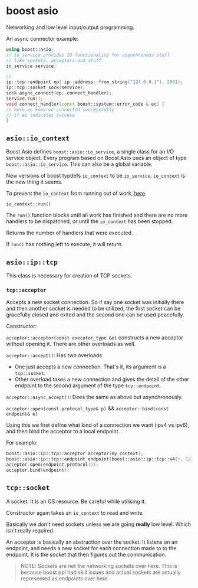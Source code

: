 # boost asio

Networking and low level input/output programming.

An async connector example:

```cpp
using boost::asio;
// io_service provides IO functionality for asynchronous stuff
// like sockets, acceptors and stuff
io_service service;

//
ip::tcp::endpoint ep( ip::address::from_string("127.0.0.1"), 2001);
ip::tcp::socket sock(service);
sock.async_connect(ep, connect_handler);
service.run();
void connect_handler(const boost::system::error_code & ec) {
// here we know we connected successfully
// if ec indicates success
}
```

## `asio::io_context`

Boost.Asio defines `boost::asio::io_service`, a single class for an I/O service object. Every program based on Boost.Asio uses an object of type `boost::asio::io_service`. This can also be a global variable.

New versions of boost typdefs `io_context` to be `io_service`. `io_context` is the new thing it seems.

To prevent the `io_context` from running out of work, [here](https://www.boost.org/doc/libs/1_78_0/doc/html/boost_asio/reference/io_service.html#boost_asio.reference.io_service.stopping_the_io_context_from_running_out_of_work).

`io_context::run()`

The `run()` function blocks until all work has finished and there are no more handlers to be dispatched, or until the `io_context` has been stopped.

Returns the number of handlers that were executed.

If `run()` has nothing left to execute, it will return.

## `asio::ip::tcp`

This class is necessary for creation of TCP sockets.

### `tcp::acceptor`

Accepts a new socket connection. So if say one socket was initially there and then another socket is needed to be utilized, the first socket can be gracefully closed and exited and the second one can be used peacefully.

Constructor:

`acceptor::acceptor(const executor_type &e)` constructs a new acceptor without opening it. There are other overloads as well.

`acceptor::accept()`: Has two overloads

- One just accepts a new connection. That's it, its argument is a `tcp::socket`.
- Other overload takes a new connection and gives the detail of the other endpoint to the second argument of the type `tcp::endpoint`.

`acceptor::async_accept()`: Does the same as above but asynchronously.

`acceptor::open(const protocol_type& p)` && `acceptor::bind(const endpoint& e)`

Using this we first define what kind of a connection we want (ipv4 vs ipv6), and then bind the acceptor to a local endpoint.

For example:

```cpp
boost::asio::ip::tcp::acceptor acceptor(my_context);
boost::asio::ip::tcp::endpoint endpoint(boost::asio::ip::tcp::v4(), 12345);
acceptor.open(endpoint.protocol());
acceptor.bind(endpoint);
```

## `tcp::socket`

A socket. It is an OS resource. Be careful while utilising it.

Constructor again takes an `io_context` to read and write.

Basically we don't need sockets unless we are going **really** low level. Which isn't really required.

An acceptor is basically an abstraction over the socket. It listens on an endpoint, and needs a new socket for each connection made to to the endpoint. It is the socket that then figures out the communication.

> NOTE: Sockets are not the networking sockets over here. This is because boost ppl had skill issues and actual sockets are actually represented as endpoints over here.
